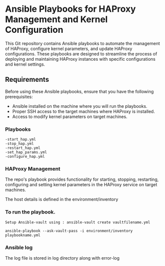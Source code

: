 # Ansible Playbooks for HAProxy Management and Kernel Configuration

This Git repository contains Ansible playbooks to automate the management of HAProxy, configure kernel parameters, and update HAProxy configurations. These playbooks are designed to streamline the process of deploying and maintaining HAProxy instances with specific configurations and kernel settings.

## Requirements

Before using these Ansible playbooks, ensure that you have the following prerequisites:

- Ansible installed on the machine where you will run the playbooks.
- Proper SSH access to the target machines where HAProxy is installed.
- Access to modify kernel parameters on target machines.

### Playbooks
    -start_hap.yml
    -stop_hap.yml
    -restart_hap.yml
    -set_hap_params.yml
    -configure_hap.yml

### HAProxy Management

The repo's playbook provides functionality for starting, stopping, restarting, configuring and setting kernel parameters in the HAProxy service on target machines.

The host details is defined in the environment/inventory

### To run the playbook.
```
Setup Ansible-vault using : ansible-vault create vaultfilename.yml

```
```
ansible-playbook --ask-vault-pass -i environment/inventory playbookname.yml
```
### Ansible log
The log file is stored in log directory along with error-log
